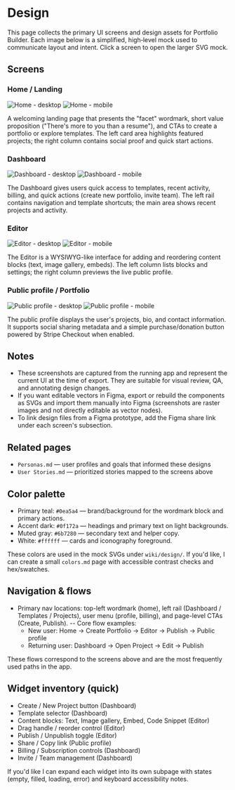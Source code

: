 # Design

This page collects the primary UI screens and design assets for Portfolio Builder. Each image below is a simplified, high‑level mock used to communicate layout and intent. Click a screen to open the larger SVG mock.

## Screens

### Home / Landing

![Home - desktop](./design/screenshots/home-desktop.png)
![Home - mobile](./design/screenshots/home-mobile.png)

A welcoming landing page that presents the "facet" wordmark, short value proposition ("There's more to you than a resume"), and CTAs to create a portfolio or explore templates. The left card area highlights featured projects; the right column contains social proof and quick start actions.

### Dashboard

![Dashboard - desktop](./design/screenshots/dashboard-desktop.png)
![Dashboard - mobile](./design/screenshots/dashboard-mobile.png)

The Dashboard gives users quick access to templates, recent activity, billing, and quick actions (create new portfolio, invite team). The left rail contains navigation and template shortcuts; the main area shows recent projects and activity.

### Editor

![Editor - desktop](./design/screenshots/editor-desktop.png)
![Editor - mobile](./design/screenshots/editor-mobile.png)

The Editor is a WYSIWYG-like interface for adding and reordering content blocks (text, image gallery, embeds). The left column lists blocks and settings; the right column previews the live public profile.

### Public profile / Portfolio

![Public profile - desktop](./design/screenshots/profile-desktop.png)
![Public profile - mobile](./design/screenshots/profile-mobile.png)

The public profile displays the user's projects, bio, and contact information. It supports social sharing metadata and a simple purchase/donation button powered by Stripe Checkout when enabled.

## Notes

- These screenshots are captured from the running app and represent the current UI at the time of export. They are suitable for visual review, QA, and annotating design changes.
- If you want editable vectors in Figma, export or rebuild the components as SVGs and import them manually into Figma (screenshots are raster images and not directly editable as vector nodes).
- To link design files from a Figma prototype, add the Figma share link under each screen's subsection.

## Related pages

- `Personas.md` — user profiles and goals that informed these designs
- `User Stories.md` — prioritized stories mapped to the screens above

## Color palette

- Primary teal: `#0ea5a4` — brand/background for the wordmark block and primary actions.
- Accent dark: `#0f172a` — headings and primary text on light backgrounds.
- Muted gray: `#6b7280` — secondary text and helper copy.
- White: `#ffffff` — cards and iconography foreground.

These colors are used in the mock SVGs under `wiki/design/`. If you'd like, I can create a small `colors.md` page with accessible contrast checks and hex/swatches.

## Navigation & flows

- Primary nav locations: top-left wordmark (home), left rail (Dashboard / Templates / Projects), user menu (profile, billing), and page-level CTAs (Create, Publish).
-- Core flow examples:
	- New user: Home → Create Portfolio → Editor → Publish → Public profile
	- Returning user: Dashboard → Open Project → Edit → Publish

These flows correspond to the screens above and are the most frequently used paths in the app.

## Widget inventory (quick)

- Create / New Project button (Dashboard)
- Template selector (Dashboard)
- Content blocks: Text, Image gallery, Embed, Code Snippet (Editor)
- Drag handle / reorder control (Editor)
- Publish / Unpublish toggle (Editor)
- Share / Copy link (Public profile)
- Billing / Subscription controls (Dashboard)
- Invite / Team management (Dashboard)

If you'd like I can expand each widget into its own subpage with states (empty, filled, loading, error) and keyboard accessibility notes.

